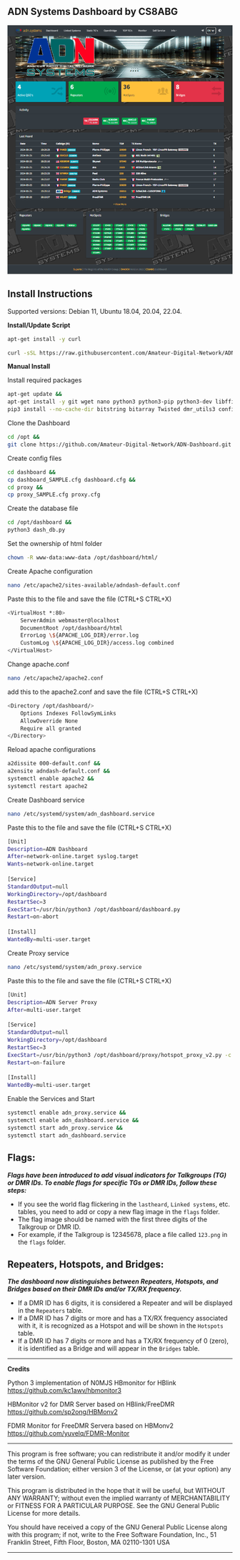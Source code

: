 ## ADN Systems Dashboard by CS8ABG

![Dashboard](./screenshot.png)

## Install Instructions

Supported versions: Debian 11, Ubuntu 18.04, 20.04, 22.04.

**Install/Update Script**

```bash
apt-get install -y curl
```

```bash
curl -sSL https://raw.githubusercontent.com/Amateur-Digital-Network/ADN-Dashboard/main/script.sh -o script.sh && bash script.sh
```


**Manual Install**

Install required packages
```bash
apt-get update &&
apt-get install -y git wget nano python3 python3-pip python3-dev libffi-dev libssl-dev cargo sed build-essential apache2 php libapache2-mod-php php-sqlite3 &&
pip3 install --no-cache-dir bitstring bitarray Twisted dmr_utils3 configparser resettabletimer setproctitle Pyro5 spyne setuptools wheel autobahn jinja2 MarkupSafe pyOpenSSL service-identity bitarray
```

Clone the Dashboard
```bash
cd /opt &&
git clone https://github.com/Amateur-Digital-Network/ADN-Dashboard.git dashboard 
```

Create config files
```bash
cd dashboard &&
cp dashboard_SAMPLE.cfg dashboard.cfg &&
cd proxy &&
cp proxy_SAMPLE.cfg proxy.cfg
```

Create the database file
```bash
cd /opt/dashboard &&
python3 dash_db.py
```

Set the ownership of html folder
```bash
chown -R www-data:www-data /opt/dashboard/html/
```

Create Apache configuration
```bash
nano /etc/apache2/sites-available/adndash-default.conf
```
Paste this to the file and save the file (CTRL+S CTRL+X)
```bash
<VirtualHost *:80>
	ServerAdmin webmaster@localhost
	DocumentRoot /opt/dashboard/html
	ErrorLog \${APACHE_LOG_DIR}/error.log
	CustomLog \${APACHE_LOG_DIR}/access.log combined
</VirtualHost>
```

Change apache.conf
```bash
nano /etc/apache2/apache2.conf
```
add this to the apache2.conf and save the file (CTRL+S CTRL+X)
```bash
<Directory /opt/dashboard/>
	Options Indexes FollowSymLinks
	AllowOverride None
	Require all granted
</Directory>
```

Reload apache configurations
```bash
a2dissite 000-default.conf &&
a2ensite adndash-default.conf &&
systemctl enable apache2 &&
systemctl restart apache2
```

Create Dashboard service
```bash
nano /etc/systemd/system/adn_dashboard.service
```
Paste this to the file and save the file (CTRL+S CTRL+X)
```bash
[Unit]
Description=ADN Dashboard
After=network-online.target syslog.target
Wants=network-online.target

[Service]
StandardOutput=null
WorkingDirectory=/opt/dashboard
RestartSec=3
ExecStart=/usr/bin/python3 /opt/dashboard/dashboard.py
Restart=on-abort

[Install]
WantedBy=multi-user.target
```

Create Proxy service
```bash
nano /etc/systemd/system/adn_proxy.service
```
Paste this to the file and save the file (CTRL+S CTRL+X)
```bash
[Unit]
Description=ADN Server Proxy
After=multi-user.target

[Service]
StandardOutput=null
WorkingDirectory=/opt/dashboard
RestartSec=3
ExecStart=/usr/bin/python3 /opt/dashboard/proxy/hotspot_proxy_v2.py -c /opt/dashboard/proxy/proxy.cfg
Restart=on-failure

[Install]
WantedBy=multi-user.target
```

Enable the Services and Start
```bash
systemctl enable adn_proxy.service &&
systemctl enable adn_dashboard.service &&
systemctl start adn_proxy.service &&
systemctl start adn_dashboard.service
```



## Flags:
***Flags have been introduced to add visual indicators for Talkgroups (TG) or DMR IDs. To enable flags for specific TGs or DMR IDs, follow these steps:***

- If you see the world flag flickering in the `lastheard`, `Linked systems`, etc. tables, you need to add or copy a new flag image in the `flags` folder.
- The flag image should be named with the first three digits of the Talkgroup or DMR ID.
- For example, if the Talkgroup is 12345678, place a file called `123.png` in the `flags` folder.

## Repeaters, Hotspots, and Bridges:
***The dashboard now distinguishes between Repeaters, Hotspots, and Bridges based on their DMR IDs and/or TX/RX frequency.***

- If a DMR ID has 6 digits, it is considered a Repeater and will be displayed in the `Repeaters` table.
- If a DMR ID has 7 digits or more and has a TX/RX frequency associated with it, it is recognized as a Hotspot and will be shown in the `Hotspots` table.
- If a DMR ID has 7 digits or more and has a TX/RX frequency of 0 (zero), it is identified as a Bridge and will appear in the `Bridges` table.



---
**Credits**

Python 3 implementation of N0MJS HBmonitor for HBlink https://github.com/kc1awv/hbmonitor3

HBMonitor v2 for DMR Server based on HBlink/FreeDMR https://github.com/sp2ong/HBMonv2 

FDMR Monitor for FreeDMR Servera based on HBMonv2 https://github.com/yuvelq/FDMR-Monitor

---

This program is free software; you can redistribute it and/or modify it under the terms of the GNU General Public License as published by the Free Software Foundation; either version 3 of 
the License, or (at your option) any later version.

This program is distributed in the hope that it will be useful, but WITHOUT ANY WARRANTY; without even the implied warranty of MERCHANTABILITY or FITNESS FOR A PARTICULAR PURPOSE. See the 
GNU General Public License for more details.

You should have received a copy of the GNU General Public License along with this program; if not, write to the Free Software Foundation, Inc., 51 Franklin Street, Fifth Floor, Boston, MA 
02110-1301  USA

---